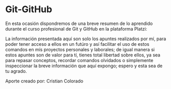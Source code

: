 # Git-GitHub

En esta ocasión dispondremos de una breve resumen de lo aprendido durante el curso profesional de Git y GitHub en la plataforma Platzi:

La información presentada aquí son solo los apuntes realizados por mí, para poder tener acceso a ellos en un futúro y así facilitar el uso de estos comandos en mís proyectos personales y laborales; de igual manera si estos apuntes son de valor para tí, tienes total libertad sobre ellos, ya sea para repasar conceptos, recordar comandos olvidados o simplemente inspeccionar la breve información que aquí expongo; espero y esta sea de tu agrado.

Aporte creado por: Cristian Colorado